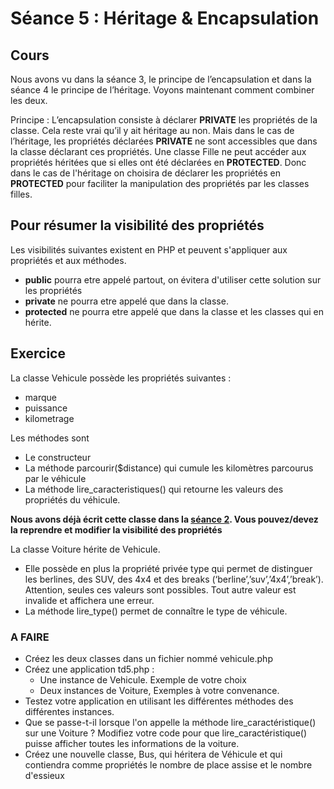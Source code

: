 

# Séance 5 :  Héritage & Encapsulation

## Cours

Nous avons vu dans la séance 3, le principe de l’encapsulation et dans la séance 4 le principe de l’héritage. Voyons maintenant comment 
combiner les deux.

Principe : L’encapsulation consiste à déclarer **PRIVATE** les propriétés de la classe. Cela reste vrai qu’il y ait 
héritage au non. Mais dans le cas de l’héritage, les propriétés déclarées **PRIVATE** ne sont accessibles que dans la classe déclarant ces propriétés. Une classe Fille ne peut accéder aux propriétés héritées que si elles ont été déclarées en **PROTECTED**. Donc dans le cas 
de l'héritage on choisira de déclarer les propriétés en **PROTECTED** pour faciliter la manipulation des propriétés par les 
classes filles.

## Pour résumer la visibilité des propriétés

Les visibilités suivantes existent en PHP et peuvent s'appliquer aux propriétés et aux méthodes.

* **public** pourra etre appelé partout, on évitera d'utiliser cette solution sur les propriétés
* **private** ne pourra etre appelé que dans la classe.
* **protected** ne pourra etre appelé que dans la classe et les classes qui en hérite.

##	Exercice 

La classe Vehicule possède les propriétés suivantes :
*	marque
*	puissance
*	kilometrage

Les méthodes sont 
*	Le constructeur
*	La méthode parcourir($distance) qui cumule les kilomètres parcourus par le véhicule
*	La méthode lire_caracteristiques() qui retourne les valeurs des propriétés du véhicule.

**Nous avons déjà écrit cette classe dans la [séance 2](https://dannebicque.github.io/m3203/seance2/sujet.md). Vous pouvez/devez la reprendre et modifier la visibilité des propriétés**

La classe Voiture hérite de Vehicule.
*	Elle possède en plus la propriété privée type qui permet de distinguer les berlines, des SUV, des 4x4 et des breaks (‘berline’,’suv’,’4x4’,’break’). 
Attention, seules ces valeurs sont possibles. Tout autre valeur est invalide et affichera une erreur.
*	La méthode lire_type() permet de connaître le type de véhicule.

### A FAIRE

* Créez les deux classes dans un fichier nommé vehicule.php
* Créez une application td5.php :
    * Une instance de Vehicule. Exemple de votre choix
    * Deux instances de Voiture, Exemples à votre convenance.
* Testez votre application en utilisant les différentes méthodes des différentes instances.
* Que se passe-t-il lorsque l'on appelle la méthode lire_caractéristique() sur une Voiture ? 
Modifiez votre code pour que lire_caractéristique() puisse afficher toutes les informations de la voiture.
* Créez une nouvelle classe, Bus, qui héritera de Véhicule et qui contiendra comme propriétés le nombre de 
place assise et le nombre d'essieux

